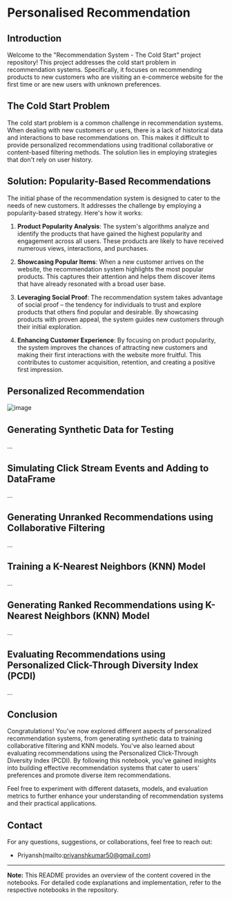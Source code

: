 # Personalised Recommendation
## Introduction

Welcome to the "Recommendation System - The Cold Start" project repository! This project addresses the cold start problem in recommendation systems. Specifically, it focuses on recommending products to new customers who are visiting an e-commerce website for the first time or are new users with unknown preferences.

## The Cold Start Problem

The cold start problem is a common challenge in recommendation systems. When dealing with new customers or users, there is a lack of historical data and interactions to base recommendations on. This makes it difficult to provide personalized recommendations using traditional collaborative or content-based filtering methods. The solution lies in employing strategies that don't rely on user history.

## Solution: Popularity-Based Recommendations

The initial phase of the recommendation system is designed to cater to the needs of new customers. It addresses the challenge by employing a popularity-based strategy. Here's how it works:

1. **Product Popularity Analysis**: The system's algorithms analyze and identify the products that have gained the highest popularity and engagement across all users. These products are likely to have received numerous views, interactions, and purchases.

2. **Showcasing Popular Items**: When a new customer arrives on the website, the recommendation system highlights the most popular products. This captures their attention and helps them discover items that have already resonated with a broad user base.

3. **Leveraging Social Proof**: The recommendation system takes advantage of social proof – the tendency for individuals to trust and explore products that others find popular and desirable. By showcasing products with proven appeal, the system guides new customers through their initial exploration.

4. **Enhancing Customer Experience**: By focusing on product popularity, the system improves the chances of attracting new customers and making their first interactions with the website more fruitful. This contributes to customer acquisition, retention, and creating a positive first impression.

## Personalized Recommendation
![image](https://github.com/priyansh2120/recommendation-grid/assets/96059277/506b31c1-33d3-4607-99a1-ea5af68c2d0f)


## Generating Synthetic Data for Testing

...

## Simulating Click Stream Events and Adding to DataFrame

...

## Generating Unranked Recommendations using Collaborative Filtering

...

## Training a K-Nearest Neighbors (KNN) Model

...

## Generating Ranked Recommendations using K-Nearest Neighbors (KNN) Model

...

## Evaluating Recommendations using Personalized Click-Through Diversity Index (PCDI)

...

## Conclusion

Congratulations! You've now explored different aspects of personalized recommendation systems, from generating synthetic data to training collaborative filtering and KNN models. You've also learned about evaluating recommendations using the Personalized Click-Through Diversity Index (PCDI). By following this notebook, you've gained insights into building effective recommendation systems that cater to users' preferences and promote diverse item recommendations.

Feel free to experiment with different datasets, models, and evaluation metrics to further enhance your understanding of recommendation systems and their practical applications.

## Contact

For any questions, suggestions, or collaborations, feel free to reach out:
- Priyansh(mailto:priyanshkumar50@gmail.com)


---

**Note:** This README provides an overview of the content covered in the notebooks. For detailed code explanations and implementation, refer to the respective notebooks in the repository.

